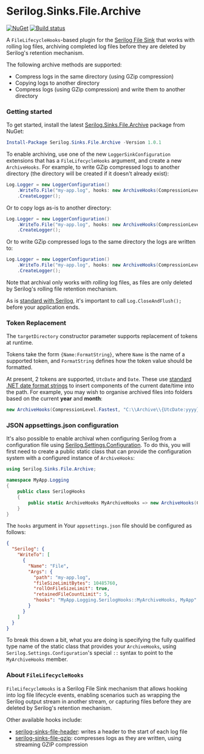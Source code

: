 # Serilog.Sinks.File.Archive
[![NuGet](https://img.shields.io/nuget/v/Serilog.Sinks.File.Archive.svg)](https://www.nuget.org/packages/Serilog.Sinks.File.Archive)
[![Build status](https://ci.appveyor.com/api/projects/status/iljyx2bcv722aqhx?svg=true)](https://ci.appveyor.com/project/cocowalla/serilog-sinks-file-archive)

A `FileLifecycleHooks`-based plugin for the [Serilog File Sink](https://github.com/serilog/serilog-sinks-file) that works with rolling log files, archiving completed log files before they are deleted by Serilog's retention mechanism.

The following archive methods are supported:

- Compress logs in the same directory (using GZip compression)
- Copying logs to another directory
- Compress logs (using GZip compression) and write them to another directory

### Getting started
To get started, install the latest [Serilog.Sinks.File.Archive](https://www.nuget.org/packages/Serilog.Sinks.File.Archive) package from NuGet:

```powershell
Install-Package Serilog.Sinks.File.Archive -Version 1.0.1
```

To enable archiving, use one of the new `LoggerSinkConfiguration` extensions that has a `FileLifecycleHooks` argument, and create a new `ArchiveHooks`. For example, to write GZip compressed logs to another directory (the directory will be created if it doesn't already exist):

```csharp
Log.Logger = new LoggerConfiguration()
    .WriteTo.File("my-app.log", hooks: new ArchiveHooks(CompressionLevel.Fastest, "C:\\My\\Archive\\Path"))
    .CreateLogger();
```

Or to copy logs as-is to another directory:

```csharp
Log.Logger = new LoggerConfiguration()
    .WriteTo.File("my-app.log", hooks: new ArchiveHooks(CompressionLevel.NoCompression, "C:\\My\\Archive\\Path"))
    .CreateLogger();
```

Or to write GZip compressed logs to the same directory the logs are written to:

```csharp
Log.Logger = new LoggerConfiguration()
    .WriteTo.File("my-app.log", hooks: new ArchiveHooks(CompressionLevel.Fastest))
    .CreateLogger();
```

Note that archival only works with *rolling* log files, as files are only deleted by Serilog's rolling file retention mechanism.

As is [standard with Serilog](https://github.com/serilog/serilog/wiki/Lifecycle-of-Loggers#in-all-apps), it's important to call `Log.CloseAndFlush();` before your application ends.

### Token Replacement
The `targetDirectory` constructor parameter supports replacement of tokens at runtime.

Tokens take the form `{Name:FormatString}`, where `Name` is the name of a supported token, and `FormatString` defines how the token value should be formatted.

At present, 2 tokens are supported, `UtcDate` and `Date`. These use [standard .NET date format strings](https://docs.microsoft.com/en-us/dotnet/standard/base-types/custom-date-and-time-format-strings) to insert components of the current date/time into the path. For example, you may wish to organise archived files into folders based on the current **year** and **month**:

```csharp
new ArchiveHooks(CompressionLevel.Fastest, "C:\\Archive\\{UtcDate:yyyy}\\{UtcDate:MM}")
```

### JSON appsettings.json configuration

It's also possible to enable archival when configuring Serilog from a configuration file using [Serilog.Settings.Configuration](https://github.com/serilog/serilog-settings-configuration/). To do this, you will first need to create a public static class that can provide the configuration system with a configured instance of `ArchiveHooks`:

```csharp
using Serilog.Sinks.File.Archive;

namespace MyApp.Logging
{
    public class SerilogHooks
    {
        public static ArchiveHooks MyArchiveHooks => new ArchiveHooks(CompressionLevel.Fastest, "C:\\My\\Archive\\Path");
    }
}
```

The `hooks` argument in Your `appsettings.json` file should be configured as follows:

```json
{
  "Serilog": {
    "WriteTo": [
      {
        "Name": "File",
        "Args": {
          "path": "my-app.log",
          "fileSizeLimitBytes": 10485760,
          "rollOnFileSizeLimit": true,
          "retainedFileCountLimit": 5,
          "hooks": "MyApp.Logging.SerilogHooks::MyArchiveHooks, MyApp"
        }
      }
    ]
  }
}
```

To break this down a bit, what you are doing is specifying the fully qualified type name of the static class that provides your `ArchiveHooks`, using `Serilog.Settings.Configuration`'s special `::` syntax to point to the `MyArchiveHooks` member.

### About `FileLifecycleHooks`
`FileLifecycleHooks` is a Serilog File Sink mechanism that allows hooking into log file lifecycle events, enabling scenarios such as wrapping the Serilog output stream in another stream, or capturing files before they are deleted by Serilog's retention mechanism.

Other available hooks include:

- [serilog-sinks-file-header](https://github.com/cocowalla/serilog-sinks-file-header): writes a header to the start of each log file
- [serilog-sinks-file-gzip](https://github.com/cocowalla/serilog-sinks-file-gzip): compresses logs as they are written, using streaming GZIP compression
